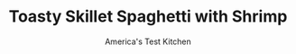 ---
layout: ../../layouts/MarkdownPostLayout.astro
title: Toasty Skillet Spaghetti with Shrimp
author: America's Test Kitchen
pubDate: 2023-03-15
description: "This isnt just another spaghetti weeknight meal. Cooking the pasta right in the pasta sauce infused it with flavor and streamlined cleanup."
image_url: https://res.cloudinary.com/hksqkdlah/image/upload/ar_1:1,c_fill,dpr_2.0,f_auto,fl_lossy.progressive.strip_profile,g_faces:auto,q_auto:low,w_344/9554_sfs-toastyskilletspaghettiwithshrimp-8
tags: ["Main Courses","Italian","Pasta","Fish & Seafood","Weeknight","30-Minute Suppers"]
calories: 2137
protein: 35
carbohydrates: 68
fats: 
fiber: 6
ingredients: ["2 slices, hearty white sandwich bread, torn into quarters","3 tablespoons, extra-virgin olive oil","6 , garlic cloves, minced","1/4 teaspoon, red pepper flakes","1 1/2 pounds extra-large (21 to 25 per pound), shrimp, peeled, deveined, and tails removed",", Salt and pepper","1 (28-ounce) can, crushed tomatoes","2 cups, water","8 ounces, spaghetti, broken in half","1/4 cup, chopped fresh basil"]
serves: 4
time: "30 minutes"
instructions: ["Pulse bread in food processor until coarsely ground, about 5 pulses. Heat 1 tablespoon oil in 12-inch nonstick skillet over medium heat. Cook bread crumbs until golden, about 5 minutes. Add half of garlic and 1/8 teaspoon pepper flakes and cook until fragrant, about 30 seconds; transfer to bowl. Wipe out skillet with paper towels.","Pat shrimp dry with paper towels and season with salt and pepper. Heat 1 tablespoon oil in now-empty skillet over medium-high heat until just smoking. Add half of shrimp and cook without moving it until spotty brown on first side, about 1 minute; transfer to bowl. Repeat with remaining 1 tablespoon oil and remaining shrimp. Add tomatoes, water, pasta, remaining garlic, and remaining 1/8 teaspoon pepper flakes to now-empty skillet and bring to boil. Cover and cook over medium heat until pasta begins to soften, about 7 minutes. Reduce heat to medium-low and simmer, covered, until pasta is nearly al dente, about 5 minutes. Add shrimp and cook over medium-low heat until shrimp is cooked through, 1 to 2 minutes. Stir in basil. Sprinkle with toasted bread crumbs. Serve."]
nutrition: ["972 mg Potassium","617 mg Phosphorus","212 mg Calcium","4 mg Iron","119 mg Magnesium","1415 mg Sodium","3 mg Zinc","13 g Fat","7 mg Niacin (B3)","7 g Monounsaturated","2 g Polyunsaturated","19 mg Vitamin C","214 mg Cholesterol","2 g Saturated","6 g Fiber","2 µg Folic acid","79 µg Folate (food)","11 g Sugars","27 µg Vitamin K","452 g Water","68 g Carbs","84 µg Folate equivalent (total)","35 g Protein","6 mg Vitamin E","1 µg Vitamin B12","118 µg Vitamin A","534 kcal Energy","2137 calories"]
notes: " Cooking the pasta right in the pasta sauce infuses it with flavor and streamlines cleanup."
---
